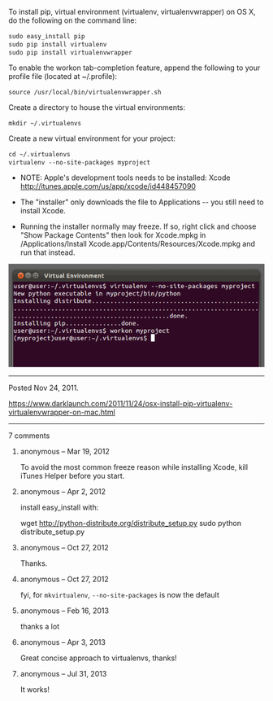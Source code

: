 To install pip, virtual environment (virtualenv, virtualenvwrapper) on OS X, do the following on the command line:

```
sudo easy_install pip
sudo pip install virtualenv
sudo pip install virtualenvwrapper
```

To enable the workon tab-completion feature, append the following to your profile file (located at ~/.profile):

```
source /usr/local/bin/virtualenvwrapper.sh
```

Create a directory to house the virtual environments:

```
mkdir ~/.virtualenvs
```

Create a new virtual environment for your project:

```
cd ~/.virtualenvs
virtualenv --no-site-packages myproject
```

* NOTE: Apple's development tools needs to be installed: Xcode
http://itunes.apple.com/us/app/xcode/id448457090

* The "installer" only downloads the file to Applications -- you still need to install Xcode.

* Running the installer normally may freeze. If so, right click and choose "Show Package Contents" then
look for Xcode.mpkg in
/Applications/Install Xcode.app/Contents/Resources/Xcode.mpkg
and run that instead.

<img alt="" src="/img/uploads/2011-11/osx-install-pip-virtual-environment.png" />

---

Posted Nov 24, 2011.

https://www.darklaunch.com/2011/11/24/osx-install-pip-virtualenv-virtualenvwrapper-on-mac.html

---

7 comments

<ol><li><div>

anonymous &ndash; Mar 19, 2012<div>

To avoid the most common freeze reason while installing Xcode, kill iTunes Helper before you start.

</div></div></li><li><div>

anonymous &ndash; Apr 2, 2012<div>

install easy_install with:

wget http://python-distribute.org/distribute_setup.py
sudo python distribute_setup.py

</div></div></li><li><div>

anonymous &ndash; Oct 27, 2012<div>

Thanks.

</div></div></li><li><div>

anonymous &ndash; Oct 27, 2012<div>

fyi, for `mkvirtualenv`, `--no-site-packages` is now the default

</div></div></li><li><div>

anonymous &ndash; Feb 16, 2013<div>

thanks a lot

</div></div></li><li><div>

anonymous &ndash; Apr 3, 2013<div>

Great concise approach to virtualenvs, thanks!

</div></div></li><li><div>

anonymous &ndash; Jul 31, 2013<div>

It works!

</div></div></li></ol>